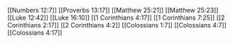 [[Numbers 12:7]]
[[Proverbs 13:17]]
[[Matthew 25:21]]
[[Matthew 25:23]]
[[Luke 12:42]]
[[Luke 16:10]]
[[1 Corinthians 4:17]]
[[1 Corinthians 7:25]]
[[2 Corinthians 2:17]]
[[2 Corinthians 4:2]]
[[Colossians 1:7]]
[[Colossians 4:7]]
[[Colossians 4:17]]
